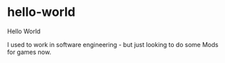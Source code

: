 # hello-world
Hello World 

I used to work in software engineering - but just looking to do some Mods for games now.
